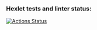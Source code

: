 ### Hexlet tests and linter status:
[![Actions Status](https://github.com/Ekaterina31415/frontend-project-46/workflows/hexlet-check/badge.svg)](https://github.com/Ekaterina31415/frontend-project-46/actions)